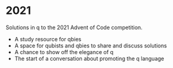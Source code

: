 # 2021
Solutions in q to the 2021 Advent of Code competition. 

* A study resource for qbies 
* A space for qubists and qbies to share and discuss solutions
* A chance to show off the elegance of q
* The start of a conversation about promoting the q language 
